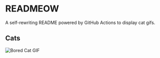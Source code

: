 # READMEOW

A self-rewriting README powered by GitHub Actions to display cat gifs.

## Cats

![Bored Cat GIF](https://media3.giphy.com/media/mlvseq9yvZhba/200.gif?cid=9acd02dag6pjqzndqoz4p2rxi07no3h17k8auqa9rkhompua&ep=v1_gifs_search&rid=200.gif&ct=g)
